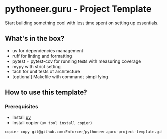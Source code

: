 # pythoneer.guru - Project Template

Start building something cool with less time spent on setting up essentials.

## What's in the box?
- uv for dependencies management
- ruff for linting and formatting
- pytest + pytest-cov for running tests with measuring coverage
- mypy with strict setting
- tach for unit tests of architecture
- [optional] Makefile with commands simplifying

## How to use this template?

### Prerequisites

- Install [uv](https://docs.astral.sh/uv/getting-started/installation/)
- Install copier (`uv tool install copier`)

```bash
copier copy git@github.com:Enforcer/pythoneer.guru-project-template.git <path to create the project in>
```

